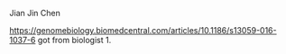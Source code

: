 Jian Jin Chen

https://genomebiology.biomedcentral.com/articles/10.1186/s13059-016-1037-6 got from biologist 1.

